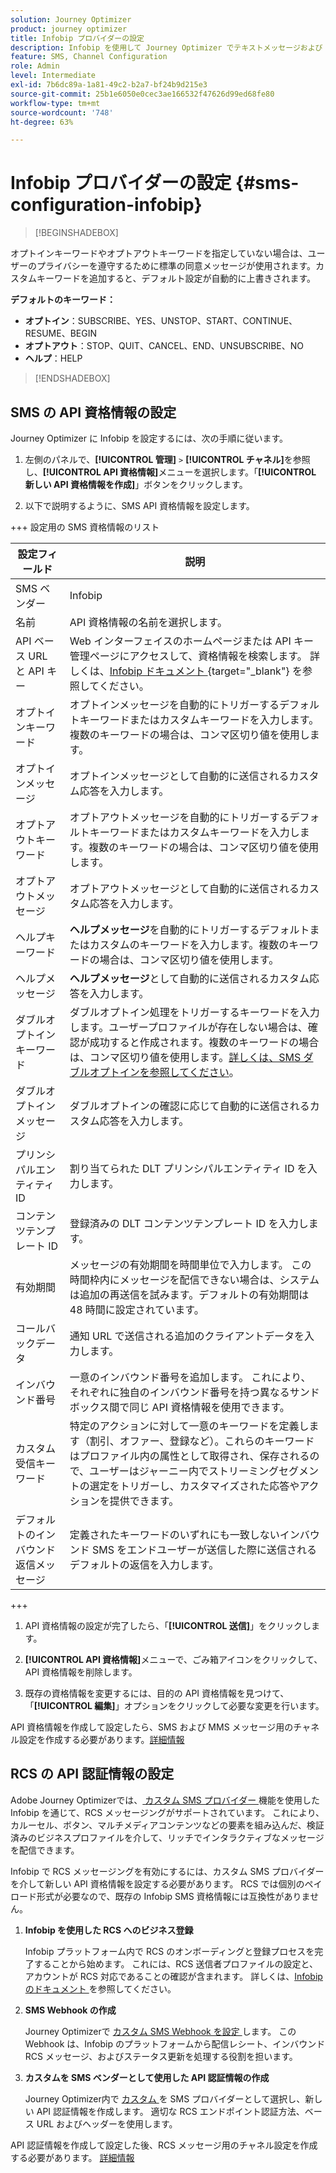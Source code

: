 ```yaml
---
solution: Journey Optimizer
product: journey optimizer
title: Infobip プロバイダーの設定
description: Infobip を使用して Journey Optimizer でテキストメッセージおよび MMS を送信するように環境を設定する方法を説明します
feature: SMS, Channel Configuration
role: Admin
level: Intermediate
exl-id: 7b6dc89a-1a81-49c2-b2a7-bf24b9d215e3
source-git-commit: 25b1e6050e0cec3ae166532f47626d99ed68fe80
workflow-type: tm+mt
source-wordcount: '748'
ht-degree: 63%

---
```


# Infobip プロバイダーの設定 {#sms-configuration-infobip}

>[!BEGINSHADEBOX]

オプトインキーワードやオプトアウトキーワードを指定していない場合は、ユーザーのプライバシーを遵守するために標準の同意メッセージが使用されます。カスタムキーワードを追加すると、デフォルト設定が自動的に上書きされます。

**デフォルトのキーワード：**

* **オプトイン**：SUBSCRIBE、YES、UNSTOP、START、CONTINUE、RESUME、BEGIN
* **オプトアウト**：STOP、QUIT、CANCEL、END、UNSUBSCRIBE、NO
* **ヘルプ**：HELP

>[!ENDSHADEBOX]

## SMS の API 資格情報の設定

Journey Optimizer に Infobip を設定するには、次の手順に従います。

1. 左側のパネルで、**[!UICONTROL 管理]** `>` **[!UICONTROL チャネル]**&#x200B;を参照し、**[!UICONTROL API 資格情報]**&#x200B;メニューを選択します。「**[!UICONTROL 新しい API 資格情報を作成]**」ボタンをクリックします。

1. 以下で説明するように、SMS API 資格情報を設定します。

+++ 設定用の SMS 資格情報のリスト

   | 設定フィールド | 説明 |
   |---|---|    
   | SMS ベンダー | Infobip |
   | 名前 | API 資格情報の名前を選択します。 |
   | API ベース URL と API キー | Web インターフェイスのホームページまたは API キー管理ページにアクセスして、資格情報を検索します。 詳しくは、[Infobip ドキュメント ](https://www.infobip.com/docs/api){target="_blank"} を参照してください。 |
   | オプトインキーワード | オプトインメッセージを自動的にトリガーするデフォルトキーワードまたはカスタムキーワードを入力します。複数のキーワードの場合は、コンマ区切り値を使用します。 |
   | オプトインメッセージ | オプトインメッセージとして自動的に送信されるカスタム応答を入力します。 |
   | オプトアウトキーワード | オプトアウトメッセージを自動的にトリガーするデフォルトキーワードまたはカスタムキーワードを入力します。複数のキーワードの場合は、コンマ区切り値を使用します。 |
   | オプトアウトメッセージ | オプトアウトメッセージとして自動的に送信されるカスタム応答を入力します。 |
   | ヘルプキーワード | **ヘルプメッセージ**&#x200B;を自動的にトリガーするデフォルトまたはカスタムのキーワードを入力します。複数のキーワードの場合は、コンマ区切り値を使用します。 |
   | ヘルプメッセージ | **ヘルプメッセージ**&#x200B;として自動的に送信されるカスタム応答を入力します。 |
   | ダブルオプトインキーワード | ダブルオプトイン処理をトリガーするキーワードを入力します。ユーザープロファイルが存在しない場合は、確認が成功すると作成されます。複数のキーワードの場合は、コンマ区切り値を使用します。[詳しくは、SMS ダブルオプトインを参照してください](https://video.tv.adobe.com/v/3427129/?learn=on)。 |
   | ダブルオプトインメッセージ | ダブルオプトインの確認に応じて自動的に送信されるカスタム応答を入力します。 |
   | プリンシパルエンティティ ID | 割り当てられた DLT プリンシパルエンティティ ID を入力します。 |
   | コンテンツテンプレート ID | 登録済みの DLT コンテンツテンプレート ID を入力します。 |
   | 有効期間 | メッセージの有効期間を時間単位で入力します。 この時間枠内にメッセージを配信できない場合は、システムは追加の再送信を試みます。デフォルトの有効期間は 48 時間に設定されています。 |
   | コールバックデータ | 通知 URL で送信される追加のクライアントデータを入力します。 |
   | インバウンド番号 | 一意のインバウンド番号を追加します。 これにより、それぞれに独自のインバウンド番号を持つ異なるサンドボックス間で同じ API 資格情報を使用できます。 |
   | カスタム受信キーワード | 特定のアクションに対して一意のキーワードを定義します（割引、オファー、登録など）。これらのキーワードはプロファイル内の属性として取得され、保存されるので、ユーザーはジャーニー内でストリーミングセグメントの選定をトリガーし、カスタマイズされた応答やアクションを提供できます。 |
   | デフォルトのインバウンド返信メッセージ | 定義されたキーワードのいずれにも一致しないインバウンド SMS をエンドユーザーが送信した際に送信されるデフォルトの返信を入力します。 |

+++

1. API 資格情報の設定が完了したら、「**[!UICONTROL 送信]**」をクリックします。

1. **[!UICONTROL API 資格情報]**&#x200B;メニューで、ごみ箱アイコンをクリックして、API 資格情報を削除します。

1. 既存の資格情報を変更するには、目的の API 資格情報を見つけて、「**[!UICONTROL 編集]**」オプションをクリックして必要な変更を行います。

API 資格情報を作成して設定したら、SMS および MMS メッセージ用のチャネル設定を作成する必要があります。[詳細情報](sms-configuration-surface.md)

## RCS の API 認証情報の設定

Adobe Journey Optimizerでは、[ カスタム SMS プロバイダー ](sms-configuration-custom.md) 機能を使用した Infobip を通じて、RCS メッセージングがサポートされています。 これにより、カルーセル、ボタン、マルチメディアコンテンツなどの要素を組み込んだ、検証済みのビジネスプロファイルを介して、リッチでインタラクティブなメッセージを配信できます。

Infobip で RCS メッセージングを有効にするには、カスタム SMS プロバイダーを介して新しい API 資格情報を設定する必要があります。 RCS では個別のペイロード形式が必要なので、既存の Infobip SMS 資格情報には互換性がありません。

1. **Infobip を使用した RCS へのビジネス登録**

   Infobip プラットフォーム内で RCS のオンボーディングと登録プロセスを完了することから始めます。 これには、RCS 送信者プロファイルの設定と、アカウントが RCS 対応であることの確認が含まれます。 詳しくは、[Infobip のドキュメント ](https://www.infobip.com/docs/rcs/get-started) を参照してください。

1. **SMS Webhook の作成**

   Journey Optimizerで [ カスタム SMS Webhook を設定 ](sms-configuration-custom.md#webhook) します。 この Webhook は、Infobip のプラットフォームから配信レシート、インバウンド RCS メッセージ、およびステータス更新を処理する役割を担います。

1. **カスタムを SMS ベンダーとして使用した API 認証情報の作成**

   Journey Optimizer内で [ カスタム ](sms-configuration-custom.md#api-credential) を SMS プロバイダーとして選択し、新しい API 認証情報を作成します。 適切な RCS エンドポイント認証方法、ベース URL およびヘッダーを使用します。

API 認証情報を作成して設定した後、RCS メッセージ用のチャネル設定を作成する必要があります。 [詳細情報](sms-configuration-surface.md)
